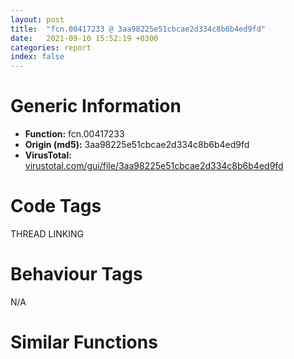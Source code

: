 ```yaml
---
layout: post
title:  "fcn.00417233 @ 3aa98225e51cbcae2d334c8b6b4ed9fd"
date:   2021-09-10 15:52:19 +0300
categories: report
index: false
---
```


# Generic Information
- **Function:** fcn.00417233
- **Origin (md5):** 3aa98225e51cbcae2d334c8b6b4ed9fd
- **VirusTotal:** [virustotal.com/gui/file/3aa98225e51cbcae2d334c8b6b4ed9fd][virustotal_ref]

# Code Tags
<span class="tag" id="THREAD">THREAD</span>
<span class="tag" id="LINKING">LINKING</span>


# Behaviour Tags
<span class="bhv-tag" id="na">N/A</span>

# Similar Functions
<script type="text/javascript" src="https://www.gstatic.com/charts/loader.js"></script>
<script type="text/javascript">

    google.charts.load('current', {'packages':['corechart']});
    google.charts.setOnLoadCallback(drawChart);

    function drawChart() {
    var data = new google.visualization.DataTable();
        data.addColumn('number', 'X');
        data.addColumn('number', 'Y');
        data.addColumn({type: 'string', role: 'tooltip', 'p': {'html': true}});
        data.addColumn({'type': 'string', 'role': 'style'});
        
        data.addRows([
    [-12.312474250793457, -0.984779953956604, '<b><a href="/report/fcn.00417233@3aa98225e51cbcae2d334c8b6b4ed9fd">fcn.00417233</a><br>@3aa98225e51cbcae2d334c8b6b4ed9fd</b><br>mov edi, edi<br>push edi<br>push str.KERNEL32.DLL<br>call dword[sym.imp.KERNEL32.dll_GetModuleHandleW]<br>mov edi, eax<br>test edi, edi<br>jne 0x417250<br>call fcn.00416f80<br>xor eax, eax<br>pop edi<br>ret <br>push esi<br>mov esi, dword[sym.imp.KERNEL32.dll_GetProcAddress]<br>push str.FlsAlloc<br>push edi<br>call esi<br>push str.FlsGetValue<br>push edi<br>mov dword[0x477b58], eax<br>call esi<br>push str.FlsSetValue<br>push edi<br>mov dword[0x477b5c], eax<br>call esi<br>push str.FlsFree<br>push edi<br>mov dword[0x477b60], eax<br>call esi<br>cmp dword[0x477b58], 0<br>mov esi, dword[sym.imp.KERNEL32.dll_TlsSetValue]<br>mov dword[0x477b64], eax<br>je 0x4172b0<br>cmp dword[0x477b5c], 0<br>je 0x4172b0<br>cmp dword[0x477b60], 0<br>je 0x4172b0<br>test eax, eax<br>jne 0x4172d4<br>mov eax, dword[sym.imp.KERNEL32.dll_TlsGetValue]<br>mov dword[0x477b5c], eax<br>mov eax, dword[sym.imp.KERNEL32.dll_TlsFree]<br>mov dword[0x477b58], 0x416f43<br>mov dword[0x477b60], esi<br>mov dword[0x477b64], eax<br>call dword[sym.imp.KERNEL32.dll_TlsAlloc]<br>mov dword[0x475210], eax<br>cmp eax, 0xffffffff<br>je 0x4173a9<br>push dword[0x477b5c]<br>push eax<br>call esi<br>test eax, eax<br>je 0x4173a9<br>call fcn.004145cb<br>push dword[0x477b58]<br>mov esi, dword[sym.imp.KERNEL32.dll_EncodePointer]<br>call esi<br>push dword[0x477b5c]<br>mov dword[0x477b58], eax<br>call esi<br>push dword[0x477b60]<br>mov dword[0x477b5c], eax<br>call esi<br>push dword[0x477b64]<br>mov dword[0x477b60], eax<br>call esi<br>mov dword[0x477b64], eax<br>call fcn.0041bbac<br>test eax, eax<br>je 0x4173a4<br>mov edi, dword[sym.imp.KERNEL32.dll_DecodePointer]<br>push 0x417104<br>push dword[0x477b58]<br>call edi<br>call eax<br>mov dword[0x47520c], eax<br>cmp eax, 0xffffffff<br>je 0x4173a4<br>push 0x214<br>push 1<br>call fcn.00414457<br>mov esi, eax<br>pop ecx<br>pop ecx<br>test esi, esi<br>je 0x4173a4<br>push esi<br>push dword[0x47520c]<br>push dword[0x477b60]<br>call edi<br>call eax<br>test eax, eax<br>je 0x4173a4<br>push 0<br>push esi<br>call fcn.00416fbd<br>pop ecx<br>pop ecx<br>call dword[sym.imp.KERNEL32.dll_GetCurrentThreadId]<br>or dword[esi+4], 0xffffffff<br>mov dword[esi], eax<br>xor eax, eax<br>inc eax<br>jmp 0x4173ab<br>call fcn.00416f80<br>xor eax, eax<br>pop esi<br>pop edi<br>ret <br><eoc> ', 'point { fill-color: #e0440e; }'],
[17.85504150390625, 91.52184295654297, '<b><a href="/report/fcn.00417233@e83552e81a6f265fd7baa50402d3d47d">fcn.00417233</a><br>@e83552e81a6f265fd7baa50402d3d47d</b><br>mov edi, edi<br>push edi<br>push str.KERNEL32.DLL<br>call dword[sym.imp.KERNEL32.dll_GetModuleHandleW]<br>mov edi, eax<br>test edi, edi<br>jne 0x417250<br>call fcn.00416f80<br>xor eax, eax<br>pop edi<br>ret <br>push esi<br>mov esi, dword[sym.imp.KERNEL32.dll_GetProcAddress]<br>push str.FlsAlloc<br>push edi<br>call esi<br>push str.FlsGetValue<br>push edi<br>mov dword[0x477b58], eax<br>call esi<br>push str.FlsSetValue<br>push edi<br>mov dword[0x477b5c], eax<br>call esi<br>push str.FlsFree<br>push edi<br>mov dword[0x477b60], eax<br>call esi<br>cmp dword[0x477b58], 0<br>mov esi, dword[sym.imp.KERNEL32.dll_TlsSetValue]<br>mov dword[0x477b64], eax<br>je 0x4172b0<br>cmp dword[0x477b5c], 0<br>je 0x4172b0<br>cmp dword[0x477b60], 0<br>je 0x4172b0<br>test eax, eax<br>jne 0x4172d4<br>mov eax, dword[sym.imp.KERNEL32.dll_TlsGetValue]<br>mov dword[0x477b5c], eax<br>mov eax, dword[sym.imp.KERNEL32.dll_TlsFree]<br>mov dword[0x477b58], 0x416f43<br>mov dword[0x477b60], esi<br>mov dword[0x477b64], eax<br>call dword[sym.imp.KERNEL32.dll_TlsAlloc]<br>mov dword[0x475210], eax<br>cmp eax, 0xffffffff<br>je 0x4173a9<br>push dword[0x477b5c]<br>push eax<br>call esi<br>test eax, eax<br>je 0x4173a9<br>call fcn.004145cb<br>push dword[0x477b58]<br>mov esi, dword[sym.imp.KERNEL32.dll_EncodePointer]<br>call esi<br>push dword[0x477b5c]<br>mov dword[0x477b58], eax<br>call esi<br>push dword[0x477b60]<br>mov dword[0x477b5c], eax<br>call esi<br>push dword[0x477b64]<br>mov dword[0x477b60], eax<br>call esi<br>mov dword[0x477b64], eax<br>call fcn.0041bbac<br>test eax, eax<br>je 0x4173a4<br>mov edi, dword[sym.imp.KERNEL32.dll_DecodePointer]<br>push 0x417104<br>push dword[0x477b58]<br>call edi<br>call eax<br>mov dword[0x47520c], eax<br>cmp eax, 0xffffffff<br>je 0x4173a4<br>push 0x214<br>push 1<br>call fcn.00414457<br>mov esi, eax<br>pop ecx<br>pop ecx<br>test esi, esi<br>je 0x4173a4<br>push esi<br>push dword[0x47520c]<br>push dword[0x477b60]<br>call edi<br>call eax<br>test eax, eax<br>je 0x4173a4<br>push 0<br>push esi<br>call fcn.00416fbd<br>pop ecx<br>pop ecx<br>call dword[sym.imp.KERNEL32.dll_GetCurrentThreadId]<br>or dword[esi+4], 0xffffffff<br>mov dword[esi], eax<br>xor eax, eax<br>inc eax<br>jmp 0x4173ab<br>call fcn.00416f80<br>xor eax, eax<br>pop esi<br>pop edi<br>ret <br><eoc> ', 'null'],
[-11.341553688049316, -37.56407928466797, '<b><a href="/report/fcn.00417233@3d7f25d788af3e7f7707a736ac852465">fcn.00417233</a><br>@3d7f25d788af3e7f7707a736ac852465</b><br>mov edi, edi<br>push edi<br>push str.KERNEL32.DLL<br>call dword[sym.imp.KERNEL32.dll_GetModuleHandleW]<br>mov edi, eax<br>test edi, edi<br>jne 0x417250<br>call fcn.00416f80<br>xor eax, eax<br>pop edi<br>ret <br>push esi<br>mov esi, dword[sym.imp.KERNEL32.dll_GetProcAddress]<br>push str.FlsAlloc<br>push edi<br>call esi<br>push str.FlsGetValue<br>push edi<br>mov dword[0x477b58], eax<br>call esi<br>push str.FlsSetValue<br>push edi<br>mov dword[0x477b5c], eax<br>call esi<br>push str.FlsFree<br>push edi<br>mov dword[0x477b60], eax<br>call esi<br>cmp dword[0x477b58], 0<br>mov esi, dword[sym.imp.KERNEL32.dll_TlsSetValue]<br>mov dword[0x477b64], eax<br>je 0x4172b0<br>cmp dword[0x477b5c], 0<br>je 0x4172b0<br>cmp dword[0x477b60], 0<br>je 0x4172b0<br>test eax, eax<br>jne 0x4172d4<br>mov eax, dword[sym.imp.KERNEL32.dll_TlsGetValue]<br>mov dword[0x477b5c], eax<br>mov eax, dword[sym.imp.KERNEL32.dll_TlsFree]<br>mov dword[0x477b58], 0x416f43<br>mov dword[0x477b60], esi<br>mov dword[0x477b64], eax<br>call dword[sym.imp.KERNEL32.dll_TlsAlloc]<br>mov dword[0x475210], eax<br>cmp eax, 0xffffffff<br>je 0x4173a9<br>push dword[0x477b5c]<br>push eax<br>call esi<br>test eax, eax<br>je 0x4173a9<br>call fcn.004145cb<br>push dword[0x477b58]<br>mov esi, dword[sym.imp.KERNEL32.dll_EncodePointer]<br>call esi<br>push dword[0x477b5c]<br>mov dword[0x477b58], eax<br>call esi<br>push dword[0x477b60]<br>mov dword[0x477b5c], eax<br>call esi<br>push dword[0x477b64]<br>mov dword[0x477b60], eax<br>call esi<br>mov dword[0x477b64], eax<br>call fcn.0041bbac<br>test eax, eax<br>je 0x4173a4<br>mov edi, dword[sym.imp.KERNEL32.dll_DecodePointer]<br>push 0x417104<br>push dword[0x477b58]<br>call edi<br>call eax<br>mov dword[0x47520c], eax<br>cmp eax, 0xffffffff<br>je 0x4173a4<br>push 0x214<br>push 1<br>call fcn.00414457<br>mov esi, eax<br>pop ecx<br>pop ecx<br>test esi, esi<br>je 0x4173a4<br>push esi<br>push dword[0x47520c]<br>push dword[0x477b60]<br>call edi<br>call eax<br>test eax, eax<br>je 0x4173a4<br>push 0<br>push esi<br>call fcn.00416fbd<br>pop ecx<br>pop ecx<br>call dword[sym.imp.KERNEL32.dll_GetCurrentThreadId]<br>or dword[esi+4], 0xffffffff<br>mov dword[esi], eax<br>xor eax, eax<br>inc eax<br>jmp 0x4173ab<br>call fcn.00416f80<br>xor eax, eax<br>pop esi<br>pop edi<br>ret <br><eoc> ', 'null'],
[-2.79538631439209, -78.02845764160156, '<b><a href="/report/fcn.00417593@c077742bdc6d4f2c0ca7d0e2a6a94acf">fcn.00417593</a><br>@c077742bdc6d4f2c0ca7d0e2a6a94acf</b><br>mov edi, edi<br>push edi<br>push str.KERNEL32.DLL<br>call dword[sym.imp.KERNEL32.dll_GetModuleHandleW]<br>mov edi, eax<br>test edi, edi<br>jne 0x4175b0<br>call fcn.004172e0<br>xor eax, eax<br>pop edi<br>ret <br>push esi<br>mov esi, dword[sym.imp.KERNEL32.dll_GetProcAddress]<br>push str.FlsAlloc<br>push edi<br>call esi<br>push str.FlsGetValue<br>push edi<br>mov dword[0x47fb38], eax<br>call esi<br>push str.FlsSetValue<br>push edi<br>mov dword[0x47fb3c], eax<br>call esi<br>push str.FlsFree<br>push edi<br>mov dword[0x47fb40], eax<br>call esi<br>cmp dword[0x47fb38], 0<br>mov esi, dword[sym.imp.KERNEL32.dll_TlsSetValue]<br>mov dword[0x47fb44], eax<br>je 0x417610<br>cmp dword[0x47fb3c], 0<br>je 0x417610<br>cmp dword[0x47fb40], 0<br>je 0x417610<br>test eax, eax<br>jne 0x417634<br>mov eax, dword[sym.imp.KERNEL32.dll_TlsGetValue]<br>mov dword[0x47fb3c], eax<br>mov eax, dword[sym.imp.KERNEL32.dll_TlsFree]<br>mov dword[0x47fb38], 0x4172a3<br>mov dword[0x47fb40], esi<br>mov dword[0x47fb44], eax<br>call dword[sym.imp.KERNEL32.dll_TlsAlloc]<br>mov dword[0x47d210], eax<br>cmp eax, 0xffffffff<br>je 0x417709<br>push dword[0x47fb3c]<br>push eax<br>call esi<br>test eax, eax<br>je 0x417709<br>call fcn.0041492b<br>push dword[0x47fb38]<br>mov esi, dword[sym.imp.KERNEL32.dll_EncodePointer]<br>call esi<br>push dword[0x47fb3c]<br>mov dword[0x47fb38], eax<br>call esi<br>push dword[0x47fb40]<br>mov dword[0x47fb3c], eax<br>call esi<br>push dword[0x47fb44]<br>mov dword[0x47fb40], eax<br>call esi<br>mov dword[0x47fb44], eax<br>call fcn.0041bf0c<br>test eax, eax<br>je 0x417704<br>mov edi, dword[sym.imp.KERNEL32.dll_DecodePointer]<br>push 0x417464<br>push dword[0x47fb38]<br>call edi<br>call eax<br>mov dword[0x47d20c], eax<br>cmp eax, 0xffffffff<br>je 0x417704<br>push 0x214<br>push 1<br>call fcn.004147b7<br>mov esi, eax<br>pop ecx<br>pop ecx<br>test esi, esi<br>je 0x417704<br>push esi<br>push dword[0x47d20c]<br>push dword[0x47fb40]<br>call edi<br>call eax<br>test eax, eax<br>je 0x417704<br>push 0<br>push esi<br>call fcn.0041731d<br>pop ecx<br>pop ecx<br>call dword[sym.imp.KERNEL32.dll_GetCurrentThreadId]<br>or dword[esi+4], 0xffffffff<br>mov dword[esi], eax<br>xor eax, eax<br>inc eax<br>jmp 0x41770b<br>call fcn.004172e0<br>xor eax, eax<br>pop esi<br>pop edi<br>ret <br><eoc> ', 'null'],
[-44.551612854003906, -64.4432373046875, '<b><a href="/report/fcn.0054b193@9a2108de6665bf53e42d7cbbbe5a0866">fcn.0054b193</a><br>@9a2108de6665bf53e42d7cbbbe5a0866</b><br>mov edi, edi<br>push edi<br>push str.KERNEL32.DLL<br>call dword[sym.imp.KERNEL32.dll_GetModuleHandleW]<br>mov edi, eax<br>test edi, edi<br>jne 0x54b1b0<br>call fcn.0054aee0<br>xor eax, eax<br>pop edi<br>ret <br>push esi<br>mov esi, dword[sym.imp.KERNEL32.dll_GetProcAddress]<br>push str.FlsAlloc<br>push edi<br>call esi<br>push str.FlsGetValue<br>push edi<br>mov dword[0x4551e4c], eax<br>call esi<br>push str.FlsSetValue<br>push edi<br>mov dword[0x4551e50], eax<br>call esi<br>push str.FlsFree<br>push edi<br>mov dword[0x4551e54], eax<br>call esi<br>cmp dword[0x4551e4c], 0<br>mov esi, dword[sym.imp.KERNEL32.dll_TlsSetValue]<br>mov dword[0x4551e58], eax<br>je 0x54b210<br>cmp dword[0x4551e50], 0<br>je 0x54b210<br>cmp dword[0x4551e54], 0<br>je 0x54b210<br>test eax, eax<br>jne 0x54b234<br>mov eax, dword[sym.imp.KERNEL32.dll_TlsGetValue]<br>mov dword[0x4551e50], eax<br>mov eax, dword[sym.imp.KERNEL32.dll_TlsFree]<br>mov dword[0x4551e4c], 0x54aea3<br>mov dword[0x4551e54], esi<br>mov dword[0x4551e58], eax<br>call dword[sym.imp.KERNEL32.dll_TlsAlloc]<br>mov dword[0x5570ac], eax<br>cmp eax, 0xffffffff<br>je 0x54b309<br>push dword[0x4551e50]<br>push eax<br>call esi<br>test eax, eax<br>je 0x54b309<br>call fcn.0054a29d<br>push dword[0x4551e4c]<br>mov esi, dword[sym.imp.KERNEL32.dll_EncodePointer]<br>call esi<br>push dword[0x4551e50]<br>mov dword[0x4551e4c], eax<br>call esi<br>push dword[0x4551e54]<br>mov dword[0x4551e50], eax<br>call esi<br>push dword[0x4551e58]<br>mov dword[0x4551e54], eax<br>call esi<br>mov dword[0x4551e58], eax<br>call fcn.0054b604<br>test eax, eax<br>je 0x54b304<br>mov edi, dword[sym.imp.KERNEL32.dll_DecodePointer]<br>push 0x54b064<br>push dword[0x4551e4c]<br>call edi<br>call eax<br>mov dword[0x5570a8], eax<br>cmp eax, 0xffffffff<br>je 0x54b304<br>push 0x214<br>push 1<br>call fcn.0054c334<br>mov esi, eax<br>pop ecx<br>pop ecx<br>test esi, esi<br>je 0x54b304<br>push esi<br>push dword[0x5570a8]<br>push dword[0x4551e54]<br>call edi<br>call eax<br>test eax, eax<br>je 0x54b304<br>push 0<br>push esi<br>call fcn.0054af1d<br>pop ecx<br>pop ecx<br>call dword[sym.imp.KERNEL32.dll_GetCurrentThreadId]<br>or dword[esi+4], 0xffffffff<br>mov dword[esi], eax<br>xor eax, eax<br>inc eax<br>jmp 0x54b30b<br>call fcn.0054aee0<br>xor eax, eax<br>pop esi<br>pop edi<br>ret <br><eoc> ', 'null'],
[75.94927978515625, 41.56332778930664, '<b><a href="/report/fcn.00417ec1@20a93604f17ee6f3c2aa7b1f7a497fcf">fcn.00417ec1</a><br>@20a93604f17ee6f3c2aa7b1f7a497fcf</b><br>mov edi, edi<br>push edi<br>push str.KERNEL32.DLL<br>call dword[sym.imp.KERNEL32.dll_GetModuleHandleW]<br>mov edi, eax<br>test edi, edi<br>jne 0x417ede<br>call fcn.00417c0e<br>xor eax, eax<br>pop edi<br>ret <br>push esi<br>mov esi, dword[sym.imp.KERNEL32.dll_GetProcAddress]<br>push str.FlsAlloc<br>push edi<br>call esi<br>push str.FlsGetValue<br>push edi<br>mov dword[0x484b78], eax<br>call esi<br>push str.FlsSetValue<br>push edi<br>mov dword[0x484b7c], eax<br>call esi<br>push str.FlsFree<br>push edi<br>mov dword[0x484b80], eax<br>call esi<br>cmp dword[0x484b78], 0<br>mov esi, dword[sym.imp.KERNEL32.dll_TlsSetValue]<br>mov dword[0x484b84], eax<br>je 0x417f3e<br>cmp dword[0x484b7c], 0<br>je 0x417f3e<br>cmp dword[0x484b80], 0<br>je 0x417f3e<br>test eax, eax<br>jne 0x417f62<br>mov eax, dword[sym.imp.KERNEL32.dll_TlsGetValue]<br>mov dword[0x484b7c], eax<br>mov eax, dword[sym.imp.KERNEL32.dll_TlsFree]<br>mov dword[0x484b78], 0x417bd1<br>mov dword[0x484b80], esi<br>mov dword[0x484b84], eax<br>call dword[sym.imp.KERNEL32.dll_TlsAlloc]<br>mov dword[0x482210], eax<br>cmp eax, 0xffffffff<br>je 0x418037<br>push dword[0x484b7c]<br>push eax<br>call esi<br>test eax, eax<br>je 0x418037<br>call fcn.004152bb<br>push dword[0x484b78]<br>mov esi, dword[sym.imp.KERNEL32.dll_EncodePointer]<br>call esi<br>push dword[0x484b7c]<br>mov dword[0x484b78], eax<br>call esi<br>push dword[0x484b80]<br>mov dword[0x484b7c], eax<br>call esi<br>push dword[0x484b84]<br>mov dword[0x484b80], eax<br>call esi<br>mov dword[0x484b84], eax<br>call fcn.0041c83c<br>test eax, eax<br>je 0x418032<br>mov edi, dword[sym.imp.KERNEL32.dll_DecodePointer]<br>push 0x417d92<br>push dword[0x484b78]<br>call edi<br>call eax<br>mov dword[0x48220c], eax<br>cmp eax, 0xffffffff<br>je 0x418032<br>push 0x214<br>push 1<br>call fcn.00415147<br>mov esi, eax<br>pop ecx<br>pop ecx<br>test esi, esi<br>je 0x418032<br>push esi<br>push dword[0x48220c]<br>push dword[0x484b80]<br>call edi<br>call eax<br>test eax, eax<br>je 0x418032<br>push 0<br>push esi<br>call fcn.00417c4b<br>pop ecx<br>pop ecx<br>call dword[sym.imp.KERNEL32.dll_GetCurrentThreadId]<br>or dword[esi+4], 0xffffffff<br>mov dword[esi], eax<br>xor eax, eax<br>inc eax<br>jmp 0x418039<br>call fcn.00417c0e<br>xor eax, eax<br>pop esi<br>pop edi<br>ret <br><eoc> ', 'null'],
[-85.0841293334961, 14.21711254119873, '<b><a href="/report/fcn.00417593@505be53c36227b94e2fcc406f247f6e5">fcn.00417593</a><br>@505be53c36227b94e2fcc406f247f6e5</b><br>mov edi, edi<br>push edi<br>push str.KERNEL32.DLL<br>call dword[sym.imp.KERNEL32.dll_GetModuleHandleW]<br>mov edi, eax<br>test edi, edi<br>jne 0x4175b0<br>call fcn.004172e0<br>xor eax, eax<br>pop edi<br>ret <br>push esi<br>mov esi, dword[sym.imp.KERNEL32.dll_GetProcAddress]<br>push str.FlsAlloc<br>push edi<br>call esi<br>push str.FlsGetValue<br>push edi<br>mov dword[0x47fb38], eax<br>call esi<br>push str.FlsSetValue<br>push edi<br>mov dword[0x47fb3c], eax<br>call esi<br>push str.FlsFree<br>push edi<br>mov dword[0x47fb40], eax<br>call esi<br>cmp dword[0x47fb38], 0<br>mov esi, dword[sym.imp.KERNEL32.dll_TlsSetValue]<br>mov dword[0x47fb44], eax<br>je 0x417610<br>cmp dword[0x47fb3c], 0<br>je 0x417610<br>cmp dword[0x47fb40], 0<br>je 0x417610<br>test eax, eax<br>jne 0x417634<br>mov eax, dword[sym.imp.KERNEL32.dll_TlsGetValue]<br>mov dword[0x47fb3c], eax<br>mov eax, dword[sym.imp.KERNEL32.dll_TlsFree]<br>mov dword[0x47fb38], 0x4172a3<br>mov dword[0x47fb40], esi<br>mov dword[0x47fb44], eax<br>call dword[sym.imp.KERNEL32.dll_TlsAlloc]<br>mov dword[0x47d210], eax<br>cmp eax, 0xffffffff<br>je 0x417709<br>push dword[0x47fb3c]<br>push eax<br>call esi<br>test eax, eax<br>je 0x417709<br>call fcn.0041492b<br>push dword[0x47fb38]<br>mov esi, dword[sym.imp.KERNEL32.dll_EncodePointer]<br>call esi<br>push dword[0x47fb3c]<br>mov dword[0x47fb38], eax<br>call esi<br>push dword[0x47fb40]<br>mov dword[0x47fb3c], eax<br>call esi<br>push dword[0x47fb44]<br>mov dword[0x47fb40], eax<br>call esi<br>mov dword[0x47fb44], eax<br>call fcn.0041bf0c<br>test eax, eax<br>je 0x417704<br>mov edi, dword[sym.imp.KERNEL32.dll_DecodePointer]<br>push 0x417464<br>push dword[0x47fb38]<br>call edi<br>call eax<br>mov dword[0x47d20c], eax<br>cmp eax, 0xffffffff<br>je 0x417704<br>push 0x214<br>push 1<br>call fcn.004147b7<br>mov esi, eax<br>pop ecx<br>pop ecx<br>test esi, esi<br>je 0x417704<br>push esi<br>push dword[0x47d20c]<br>push dword[0x47fb40]<br>call edi<br>call eax<br>test eax, eax<br>je 0x417704<br>push 0<br>push esi<br>call fcn.0041731d<br>pop ecx<br>pop ecx<br>call dword[sym.imp.KERNEL32.dll_GetCurrentThreadId]<br>or dword[esi+4], 0xffffffff<br>mov dword[esi], eax<br>xor eax, eax<br>inc eax<br>jmp 0x41770b<br>call fcn.004172e0<br>xor eax, eax<br>pop esi<br>pop edi<br>ret <br><eoc> ', 'null'],
[84.90245056152344, -0.8884252905845642, '<b><a href="/report/fcn.00417371@e16f74a2849182d98050864255e902f8">fcn.00417371</a><br>@e16f74a2849182d98050864255e902f8</b><br>mov edi, edi<br>push edi<br>push str.KERNEL32.DLL<br>call dword[sym.imp.KERNEL32.dll_GetModuleHandleW]<br>mov edi, eax<br>test edi, edi<br>jne 0x41738e<br>call fcn.004170be<br>xor eax, eax<br>pop edi<br>ret <br>push esi<br>mov esi, dword[sym.imp.KERNEL32.dll_GetProcAddress]<br>push str.FlsAlloc<br>push edi<br>call esi<br>push str.FlsGetValue<br>push edi<br>mov dword[0x478b38], eax<br>call esi<br>push str.FlsSetValue<br>push edi<br>mov dword[0x478b3c], eax<br>call esi<br>push str.FlsFree<br>push edi<br>mov dword[0x478b40], eax<br>call esi<br>cmp dword[0x478b38], 0<br>mov esi, dword[sym.imp.KERNEL32.dll_TlsSetValue]<br>mov dword[0x478b44], eax<br>je 0x4173ee<br>cmp dword[0x478b3c], 0<br>je 0x4173ee<br>cmp dword[0x478b40], 0<br>je 0x4173ee<br>test eax, eax<br>jne 0x417412<br>mov eax, dword[sym.imp.KERNEL32.dll_TlsGetValue]<br>mov dword[0x478b3c], eax<br>mov eax, dword[sym.imp.KERNEL32.dll_TlsFree]<br>mov dword[0x478b38], 0x417081<br>mov dword[0x478b40], esi<br>mov dword[0x478b44], eax<br>call dword[sym.imp.KERNEL32.dll_TlsAlloc]<br>mov dword[0x476210], eax<br>cmp eax, 0xffffffff<br>je 0x4174e7<br>push dword[0x478b3c]<br>push eax<br>call esi<br>test eax, eax<br>je 0x4174e7<br>call fcn.0041476b<br>push dword[0x478b38]<br>mov esi, dword[sym.imp.KERNEL32.dll_EncodePointer]<br>call esi<br>push dword[0x478b3c]<br>mov dword[0x478b38], eax<br>call esi<br>push dword[0x478b40]<br>mov dword[0x478b3c], eax<br>call esi<br>push dword[0x478b44]<br>mov dword[0x478b40], eax<br>call esi<br>mov dword[0x478b44], eax<br>call fcn.0041bcec<br>test eax, eax<br>je 0x4174e2<br>mov edi, dword[sym.imp.KERNEL32.dll_DecodePointer]<br>push 0x417242<br>push dword[0x478b38]<br>call edi<br>call eax<br>mov dword[0x47620c], eax<br>cmp eax, 0xffffffff<br>je 0x4174e2<br>push 0x214<br>push 1<br>call fcn.004145f7<br>mov esi, eax<br>pop ecx<br>pop ecx<br>test esi, esi<br>je 0x4174e2<br>push esi<br>push dword[0x47620c]<br>push dword[0x478b40]<br>call edi<br>call eax<br>test eax, eax<br>je 0x4174e2<br>push 0<br>push esi<br>call fcn.004170fb<br>pop ecx<br>pop ecx<br>call dword[sym.imp.KERNEL32.dll_GetCurrentThreadId]<br>or dword[esi+4], 0xffffffff<br>mov dword[esi], eax<br>xor eax, eax<br>inc eax<br>jmp 0x4174e9<br>call fcn.004170be<br>xor eax, eax<br>pop esi<br>pop edi<br>ret <br><eoc> ', 'null'],
[80.37887573242188, 103.31922912597656, '<b><a href="/report/fcn.00490acb@4fe6510221c33bf023f6abed461fc13f">fcn.00490acb</a><br>@4fe6510221c33bf023f6abed461fc13f</b><br>mov edi, edi<br>push edi<br>push 0x49eb6c<br>call dword[sym.imp.KERNEL32.dll_GetModuleHandleW]<br>mov edi, eax<br>test edi, edi<br>jne 0x490ae8<br>call fcn.00490818<br>xor eax, eax<br>pop edi<br>ret <br>push esi<br>mov esi, dword[sym.imp.KERNEL32.dll_GetProcAddress]<br>push str.FlsAlloc<br>push edi<br>call esi<br>push str.FlsGetValue<br>push edi<br>mov dword[0x4c4230], eax<br>call esi<br>push str.FlsSetValue<br>push edi<br>mov dword[0x4c4234], eax<br>call esi<br>push str.FlsFree<br>push edi<br>mov dword[0x4c4238], eax<br>call esi<br>cmp dword[0x4c4230], 0<br>mov esi, dword[sym.imp.KERNEL32.dll_TlsSetValue]<br>mov dword[0x4c423c], eax<br>je 0x490b48<br>cmp dword[0x4c4234], 0<br>je 0x490b48<br>cmp dword[0x4c4238], 0<br>je 0x490b48<br>test eax, eax<br>jne 0x490b6c<br>mov eax, dword[sym.imp.KERNEL32.dll_TlsGetValue]<br>mov dword[0x4c4234], eax<br>mov eax, dword[sym.imp.KERNEL32.dll_TlsFree]<br>mov dword[0x4c4230], 0x4907db<br>mov dword[0x4c4238], esi<br>mov dword[0x4c423c], eax<br>call dword[sym.imp.KERNEL32.dll_TlsAlloc]<br>mov dword[0x4c1a68], eax<br>cmp eax, 0xffffffff<br>je 0x490c41<br>push dword[0x4c4234]<br>push eax<br>call esi<br>test eax, eax<br>je 0x490c41<br>call fcn.0048cebd<br>push dword[0x4c4230]<br>mov esi, dword[fcn.0048ca60]<br>call esi<br>push dword[0x4c4234]<br>mov dword[0x4c4230], eax<br>call esi<br>push dword[0x4c4238]<br>mov dword[0x4c4234], eax<br>call esi<br>push dword[0x4c423c]<br>mov dword[0x4c4238], eax<br>call esi<br>mov dword[0x4c423c], eax<br>call fcn.0049116e<br>test eax, eax<br>je 0x490c3c<br>mov edi, dword[fcn.0048ca64]<br>push 0x49099c<br>push dword[0x4c4230]<br>call edi<br>call eax<br>mov dword[0x4c1a64], eax<br>cmp eax, 0xffffffff<br>je 0x490c3c<br>push 0x214<br>push 1<br>call fcn.0049281c<br>mov esi, eax<br>pop ecx<br>pop ecx<br>test esi, esi<br>je 0x490c3c<br>push esi<br>push dword[0x4c1a64]<br>push dword[0x4c4238]<br>call edi<br>call eax<br>test eax, eax<br>je 0x490c3c<br>push 0<br>push esi<br>call fcn.00490855<br>pop ecx<br>pop ecx<br>call dword[sym.imp.KERNEL32.dll_GetCurrentThreadId]<br>or dword[esi+4], 0xffffffff<br>mov dword[esi], eax<br>xor eax, eax<br>inc eax<br>jmp 0x490c43<br>call fcn.00490818<br>xor eax, eax<br>pop esi<br>pop edi<br>ret <br><eoc> ', 'null'],
[21.884376525878906, -44.51704406738281, '<b><a href="/report/fcn.00417233@146b14fc12cf789043a79d4f548a23bf">fcn.00417233</a><br>@146b14fc12cf789043a79d4f548a23bf</b><br>mov edi, edi<br>push edi<br>push str.KERNEL32.DLL<br>call dword[sym.imp.KERNEL32.dll_GetModuleHandleW]<br>mov edi, eax<br>test edi, edi<br>jne 0x417250<br>call fcn.00416f80<br>xor eax, eax<br>pop edi<br>ret <br>push esi<br>mov esi, dword[sym.imp.KERNEL32.dll_GetProcAddress]<br>push str.FlsAlloc<br>push edi<br>call esi<br>push str.FlsGetValue<br>push edi<br>mov dword[0x477b58], eax<br>call esi<br>push str.FlsSetValue<br>push edi<br>mov dword[0x477b5c], eax<br>call esi<br>push str.FlsFree<br>push edi<br>mov dword[0x477b60], eax<br>call esi<br>cmp dword[0x477b58], 0<br>mov esi, dword[sym.imp.KERNEL32.dll_TlsSetValue]<br>mov dword[0x477b64], eax<br>je 0x4172b0<br>cmp dword[0x477b5c], 0<br>je 0x4172b0<br>cmp dword[0x477b60], 0<br>je 0x4172b0<br>test eax, eax<br>jne 0x4172d4<br>mov eax, dword[sym.imp.KERNEL32.dll_TlsGetValue]<br>mov dword[0x477b5c], eax<br>mov eax, dword[sym.imp.KERNEL32.dll_TlsFree]<br>mov dword[0x477b58], 0x416f43<br>mov dword[0x477b60], esi<br>mov dword[0x477b64], eax<br>call dword[sym.imp.KERNEL32.dll_TlsAlloc]<br>mov dword[0x475210], eax<br>cmp eax, 0xffffffff<br>je 0x4173a9<br>push dword[0x477b5c]<br>push eax<br>call esi<br>test eax, eax<br>je 0x4173a9<br>call fcn.004145cb<br>push dword[0x477b58]<br>mov esi, dword[sym.imp.KERNEL32.dll_EncodePointer]<br>call esi<br>push dword[0x477b5c]<br>mov dword[0x477b58], eax<br>call esi<br>push dword[0x477b60]<br>mov dword[0x477b5c], eax<br>call esi<br>push dword[0x477b64]<br>mov dword[0x477b60], eax<br>call esi<br>mov dword[0x477b64], eax<br>call fcn.0041bbac<br>test eax, eax<br>je 0x4173a4<br>mov edi, dword[sym.imp.KERNEL32.dll_DecodePointer]<br>push 0x417104<br>push dword[0x477b58]<br>call edi<br>call eax<br>mov dword[0x47520c], eax<br>cmp eax, 0xffffffff<br>je 0x4173a4<br>push 0x214<br>push 1<br>call fcn.00414457<br>mov esi, eax<br>pop ecx<br>pop ecx<br>test esi, esi<br>je 0x4173a4<br>push esi<br>push dword[0x47520c]<br>push dword[0x477b60]<br>call edi<br>call eax<br>test eax, eax<br>je 0x4173a4<br>push 0<br>push esi<br>call fcn.00416fbd<br>pop ecx<br>pop ecx<br>call dword[sym.imp.KERNEL32.dll_GetCurrentThreadId]<br>or dword[esi+4], 0xffffffff<br>mov dword[esi], eax<br>xor eax, eax<br>inc eax<br>jmp 0x4173ab<br>call fcn.00416f80<br>xor eax, eax<br>pop esi<br>pop edi<br>ret <br><eoc> ', 'null'],
[47.602779388427734, 13.313097953796387, '<b><a href="/report/fcn.00417233@6e426bd8e348fab7a17ba317fb0f2d87">fcn.00417233</a><br>@6e426bd8e348fab7a17ba317fb0f2d87</b><br>mov edi, edi<br>push edi<br>push str.KERNEL32.DLL<br>call dword[sym.imp.KERNEL32.dll_GetModuleHandleW]<br>mov edi, eax<br>test edi, edi<br>jne 0x417250<br>call fcn.00416f80<br>xor eax, eax<br>pop edi<br>ret <br>push esi<br>mov esi, dword[sym.imp.KERNEL32.dll_GetProcAddress]<br>push str.FlsAlloc<br>push edi<br>call esi<br>push str.FlsGetValue<br>push edi<br>mov dword[0x477b58], eax<br>call esi<br>push str.FlsSetValue<br>push edi<br>mov dword[0x477b5c], eax<br>call esi<br>push str.FlsFree<br>push edi<br>mov dword[0x477b60], eax<br>call esi<br>cmp dword[0x477b58], 0<br>mov esi, dword[sym.imp.KERNEL32.dll_TlsSetValue]<br>mov dword[0x477b64], eax<br>je 0x4172b0<br>cmp dword[0x477b5c], 0<br>je 0x4172b0<br>cmp dword[0x477b60], 0<br>je 0x4172b0<br>test eax, eax<br>jne 0x4172d4<br>mov eax, dword[sym.imp.KERNEL32.dll_TlsGetValue]<br>mov dword[0x477b5c], eax<br>mov eax, dword[sym.imp.KERNEL32.dll_TlsFree]<br>mov dword[0x477b58], 0x416f43<br>mov dword[0x477b60], esi<br>mov dword[0x477b64], eax<br>call dword[sym.imp.KERNEL32.dll_TlsAlloc]<br>mov dword[0x475210], eax<br>cmp eax, 0xffffffff<br>je 0x4173a9<br>push dword[0x477b5c]<br>push eax<br>call esi<br>test eax, eax<br>je 0x4173a9<br>call fcn.004145cb<br>push dword[0x477b58]<br>mov esi, dword[sym.imp.KERNEL32.dll_EncodePointer]<br>call esi<br>push dword[0x477b5c]<br>mov dword[0x477b58], eax<br>call esi<br>push dword[0x477b60]<br>mov dword[0x477b5c], eax<br>call esi<br>push dword[0x477b64]<br>mov dword[0x477b60], eax<br>call esi<br>mov dword[0x477b64], eax<br>call fcn.0041bbac<br>test eax, eax<br>je 0x4173a4<br>mov edi, dword[sym.imp.KERNEL32.dll_DecodePointer]<br>push 0x417104<br>push dword[0x477b58]<br>call edi<br>call eax<br>mov dword[0x47520c], eax<br>cmp eax, 0xffffffff<br>je 0x4173a4<br>push 0x214<br>push 1<br>call fcn.00414457<br>mov esi, eax<br>pop ecx<br>pop ecx<br>test esi, esi<br>je 0x4173a4<br>push esi<br>push dword[0x47520c]<br>push dword[0x477b60]<br>call edi<br>call eax<br>test eax, eax<br>je 0x4173a4<br>push 0<br>push esi<br>call fcn.00416fbd<br>pop ecx<br>pop ecx<br>call dword[sym.imp.KERNEL32.dll_GetCurrentThreadId]<br>or dword[esi+4], 0xffffffff<br>mov dword[esi], eax<br>xor eax, eax<br>inc eax<br>jmp 0x4173ab<br>call fcn.00416f80<br>xor eax, eax<br>pop esi<br>pop edi<br>ret <br><eoc> ', 'null'],
[-105.62736511230469, 77.29133605957031, '<b><a href="/report/fcn.004f9d56@e2ba7f10eb234338a49853c34d7d9c56">fcn.004f9d56</a><br>@e2ba7f10eb234338a49853c34d7d9c56</b><br>mov edi, edi<br>push edi<br>push str.KERNEL32.DLL<br>call dword[sym.imp.KERNEL32.dll_GetModuleHandleW]<br>mov edi, eax<br>test edi, edi<br>jne 0x4f9d73<br>call fcn.004f9a35<br>xor eax, eax<br>pop edi<br>ret <br>push esi<br>mov esi, dword[sym.imp.KERNEL32.dll_GetProcAddress]<br>push str.FlsAlloc<br>push edi<br>call esi<br>push str.FlsGetValue<br>push edi<br>mov dword[0x5643e4], eax<br>call esi<br>push str.FlsSetValue<br>push edi<br>mov dword[0x5643e8], eax<br>call esi<br>push str.FlsFree<br>push edi<br>mov dword[0x5643ec], eax<br>call esi<br>cmp dword[0x5643e4], 0<br>mov esi, dword[sym.imp.KERNEL32.dll_TlsSetValue]<br>mov dword[0x5643f0], eax<br>je 0x4f9dd3<br>cmp dword[0x5643e8], 0<br>je 0x4f9dd3<br>cmp dword[0x5643ec], 0<br>je 0x4f9dd3<br>test eax, eax<br>jne 0x4f9df7<br>mov eax, dword[sym.imp.KERNEL32.dll_TlsGetValue]<br>mov dword[0x5643e8], eax<br>mov eax, dword[sym.imp.KERNEL32.dll_TlsFree]<br>mov dword[0x5643e4], 0x4f99bb<br>mov dword[0x5643ec], esi<br>mov dword[0x5643f0], eax<br>call dword[sym.imp.KERNEL32.dll_TlsAlloc]<br>mov dword[0x55ca48], eax<br>cmp eax, 0xffffffff<br>je 0x4f9ecc<br>push dword[0x5643e8]<br>push eax<br>call esi<br>test eax, eax<br>je 0x4f9ecc<br>call fcn.004f7b53<br>push dword[0x5643e4]<br>mov esi, dword[sym.imp.KERNEL32.dll_EncodePointer]<br>call esi<br>push dword[0x5643e8]<br>mov dword[0x5643e4], eax<br>call esi<br>push dword[0x5643ec]<br>mov dword[0x5643e8], eax<br>call esi<br>push dword[0x5643f0]<br>mov dword[0x5643ec], eax<br>call esi<br>mov dword[0x5643f0], eax<br>call fcn.004fbd0c<br>test eax, eax<br>je 0x4f9ec7<br>mov edi, dword[sym.imp.KERNEL32.dll_DecodePointer]<br>push fcn.004f9bb9<br>push dword[0x5643e4]<br>call edi<br>call eax<br>mov dword[0x55ca44], eax<br>cmp eax, 0xffffffff<br>je 0x4f9ec7<br>push 0x214<br>push 1<br>call fcn.004f8b4a<br>mov esi, eax<br>pop ecx<br>pop ecx<br>test esi, esi<br>je 0x4f9ec7<br>push esi<br>push dword[0x55ca44]<br>push dword[0x5643ec]<br>call edi<br>call eax<br>test eax, eax<br>je 0x4f9ec7<br>push 0<br>push esi<br>call fcn.004f9a72<br>pop ecx<br>pop ecx<br>call dword[sym.imp.KERNEL32.dll_GetCurrentThreadId]<br>or dword[esi+4], 0xffffffff<br>mov dword[esi], eax<br>xor eax, eax<br>inc eax<br>jmp 0x4f9ece<br>call fcn.004f9a35<br>xor eax, eax<br>pop esi<br>pop edi<br>ret <br><eoc> ', 'null'],
[1.119307279586792, 57.947566986083984, '<b><a href="/report/fcn.00417593@96a869ae624ddb4834a1d5a829f85469">fcn.00417593</a><br>@96a869ae624ddb4834a1d5a829f85469</b><br>mov edi, edi<br>push edi<br>push str.KERNEL32.DLL<br>call dword[sym.imp.KERNEL32.dll_GetModuleHandleW]<br>mov edi, eax<br>test edi, edi<br>jne 0x4175b0<br>call fcn.004172e0<br>xor eax, eax<br>pop edi<br>ret <br>push esi<br>mov esi, dword[sym.imp.KERNEL32.dll_GetProcAddress]<br>push str.FlsAlloc<br>push edi<br>call esi<br>push str.FlsGetValue<br>push edi<br>mov dword[0x47fb38], eax<br>call esi<br>push str.FlsSetValue<br>push edi<br>mov dword[0x47fb3c], eax<br>call esi<br>push str.FlsFree<br>push edi<br>mov dword[0x47fb40], eax<br>call esi<br>cmp dword[0x47fb38], 0<br>mov esi, dword[sym.imp.KERNEL32.dll_TlsSetValue]<br>mov dword[0x47fb44], eax<br>je 0x417610<br>cmp dword[0x47fb3c], 0<br>je 0x417610<br>cmp dword[0x47fb40], 0<br>je 0x417610<br>test eax, eax<br>jne 0x417634<br>mov eax, dword[sym.imp.KERNEL32.dll_TlsGetValue]<br>mov dword[0x47fb3c], eax<br>mov eax, dword[sym.imp.KERNEL32.dll_TlsFree]<br>mov dword[0x47fb38], 0x4172a3<br>mov dword[0x47fb40], esi<br>mov dword[0x47fb44], eax<br>call dword[sym.imp.KERNEL32.dll_TlsAlloc]<br>mov dword[0x47d210], eax<br>cmp eax, 0xffffffff<br>je 0x417709<br>push dword[0x47fb3c]<br>push eax<br>call esi<br>test eax, eax<br>je 0x417709<br>call fcn.0041492b<br>push dword[0x47fb38]<br>mov esi, dword[sym.imp.KERNEL32.dll_EncodePointer]<br>call esi<br>push dword[0x47fb3c]<br>mov dword[0x47fb38], eax<br>call esi<br>push dword[0x47fb40]<br>mov dword[0x47fb3c], eax<br>call esi<br>push dword[0x47fb44]<br>mov dword[0x47fb40], eax<br>call esi<br>mov dword[0x47fb44], eax<br>call fcn.0041bf0c<br>test eax, eax<br>je 0x417704<br>mov edi, dword[sym.imp.KERNEL32.dll_DecodePointer]<br>push 0x417464<br>push dword[0x47fb38]<br>call edi<br>call eax<br>mov dword[0x47d20c], eax<br>cmp eax, 0xffffffff<br>je 0x417704<br>push 0x214<br>push 1<br>call fcn.004147b7<br>mov esi, eax<br>pop ecx<br>pop ecx<br>test esi, esi<br>je 0x417704<br>push esi<br>push dword[0x47d20c]<br>push dword[0x47fb40]<br>call edi<br>call eax<br>test eax, eax<br>je 0x417704<br>push 0<br>push esi<br>call fcn.0041731d<br>pop ecx<br>pop ecx<br>call dword[sym.imp.KERNEL32.dll_GetCurrentThreadId]<br>or dword[esi+4], 0xffffffff<br>mov dword[esi], eax<br>xor eax, eax<br>inc eax<br>jmp 0x41770b<br>call fcn.004172e0<br>xor eax, eax<br>pop esi<br>pop edi<br>ret <br><eoc> ', 'null'],
[-57.221744537353516, 49.819847106933594, '<b><a href="/report/fcn.0040213b@4b23380b9a3d725ff34b4863334d2fd1">fcn.0040213b</a><br>@4b23380b9a3d725ff34b4863334d2fd1</b><br>mov edi, edi<br>push edi<br>push str.KERNEL32.DLL<br>call dword[sym.imp.KERNEL32.dll_GetModuleHandleW]<br>mov edi, eax<br>test edi, edi<br>jne 0x402158<br>call fcn.00401e88<br>xor eax, eax<br>pop edi<br>ret <br>push esi<br>mov esi, dword[sym.imp.KERNEL32.dll_GetProcAddress]<br>push str.FlsAlloc<br>push edi<br>call esi<br>push str.FlsGetValue<br>push edi<br>mov dword[0xb63b14], eax<br>call esi<br>push str.FlsSetValue<br>push edi<br>mov dword[0xb63b18], eax<br>call esi<br>push str.FlsFree<br>push edi<br>mov dword[0xb63b1c], eax<br>call esi<br>cmp dword[0xb63b14], 0<br>mov esi, dword[sym.imp.KERNEL32.dll_TlsSetValue]<br>mov dword[0xb63b20], eax<br>je 0x4021b8<br>cmp dword[0xb63b18], 0<br>je 0x4021b8<br>cmp dword[0xb63b1c], 0<br>je 0x4021b8<br>test eax, eax<br>jne 0x4021dc<br>mov eax, dword[sym.imp.KERNEL32.dll_TlsGetValue]<br>mov dword[0xb63b18], eax<br>mov eax, dword[sym.imp.KERNEL32.dll_TlsFree]<br>mov dword[0xb63b14], 0x401e4b<br>mov dword[0xb63b1c], esi<br>mov dword[0xb63b20], eax<br>call dword[sym.imp.KERNEL32.dll_TlsAlloc]<br>mov dword[0x4120bc], eax<br>cmp eax, 0xffffffff<br>je 0x4022b1<br>push dword[0xb63b18]<br>push eax<br>call esi<br>test eax, eax<br>je 0x4022b1<br>call fcn.00401245<br>push dword[0xb63b14]<br>mov esi, dword[sym.imp.KERNEL32.dll_EncodePointer]<br>call esi<br>push dword[0xb63b18]<br>mov dword[0xb63b14], eax<br>call esi<br>push dword[0xb63b1c]<br>mov dword[0xb63b18], eax<br>call esi<br>push dword[0xb63b20]<br>mov dword[0xb63b1c], eax<br>call esi<br>mov dword[0xb63b20], eax<br>call fcn.004025b4<br>test eax, eax<br>je 0x4022ac<br>mov edi, dword[sym.imp.KERNEL32.dll_DecodePointer]<br>push 0x40200c<br>push dword[0xb63b14]<br>call edi<br>call eax<br>mov dword[0x4120b8], eax<br>cmp eax, 0xffffffff<br>je 0x4022ac<br>push 0x214<br>push 1<br>call fcn.004032e4<br>mov esi, eax<br>pop ecx<br>pop ecx<br>test esi, esi<br>je 0x4022ac<br>push esi<br>push dword[0x4120b8]<br>push dword[0xb63b1c]<br>call edi<br>call eax<br>test eax, eax<br>je 0x4022ac<br>push 0<br>push esi<br>call fcn.00401ec5<br>pop ecx<br>pop ecx<br>call dword[sym.imp.KERNEL32.dll_GetCurrentThreadId]<br>or dword[esi+4], 0xffffffff<br>mov dword[esi], eax<br>xor eax, eax<br>inc eax<br>jmp 0x4022b3<br>call fcn.00401e88<br>xor eax, eax<br>pop esi<br>pop edi<br>ret <br><eoc> ', 'null'],
[39.27093505859375, 54.21583557128906, '<b><a href="/report/fcn.00417233@44a756939733df3681808b122b91651f">fcn.00417233</a><br>@44a756939733df3681808b122b91651f</b><br>mov edi, edi<br>push edi<br>push str.KERNEL32.DLL<br>call dword[sym.imp.KERNEL32.dll_GetModuleHandleW]<br>mov edi, eax<br>test edi, edi<br>jne 0x417250<br>call fcn.00416f80<br>xor eax, eax<br>pop edi<br>ret <br>push esi<br>mov esi, dword[sym.imp.KERNEL32.dll_GetProcAddress]<br>push str.FlsAlloc<br>push edi<br>call esi<br>push str.FlsGetValue<br>push edi<br>mov dword[0x477b58], eax<br>call esi<br>push str.FlsSetValue<br>push edi<br>mov dword[0x477b5c], eax<br>call esi<br>push str.FlsFree<br>push edi<br>mov dword[0x477b60], eax<br>call esi<br>cmp dword[0x477b58], 0<br>mov esi, dword[sym.imp.KERNEL32.dll_TlsSetValue]<br>mov dword[0x477b64], eax<br>je 0x4172b0<br>cmp dword[0x477b5c], 0<br>je 0x4172b0<br>cmp dword[0x477b60], 0<br>je 0x4172b0<br>test eax, eax<br>jne 0x4172d4<br>mov eax, dword[sym.imp.KERNEL32.dll_TlsGetValue]<br>mov dword[0x477b5c], eax<br>mov eax, dword[sym.imp.KERNEL32.dll_TlsFree]<br>mov dword[0x477b58], 0x416f43<br>mov dword[0x477b60], esi<br>mov dword[0x477b64], eax<br>call dword[sym.imp.KERNEL32.dll_TlsAlloc]<br>mov dword[0x475210], eax<br>cmp eax, 0xffffffff<br>je 0x4173a9<br>push dword[0x477b5c]<br>push eax<br>call esi<br>test eax, eax<br>je 0x4173a9<br>call fcn.004145cb<br>push dword[0x477b58]<br>mov esi, dword[sym.imp.KERNEL32.dll_EncodePointer]<br>call esi<br>push dword[0x477b5c]<br>mov dword[0x477b58], eax<br>call esi<br>push dword[0x477b60]<br>mov dword[0x477b5c], eax<br>call esi<br>push dword[0x477b64]<br>mov dword[0x477b60], eax<br>call esi<br>mov dword[0x477b64], eax<br>call fcn.0041bbac<br>test eax, eax<br>je 0x4173a4<br>mov edi, dword[sym.imp.KERNEL32.dll_DecodePointer]<br>push 0x417104<br>push dword[0x477b58]<br>call edi<br>call eax<br>mov dword[0x47520c], eax<br>cmp eax, 0xffffffff<br>je 0x4173a4<br>push 0x214<br>push 1<br>call fcn.00414457<br>mov esi, eax<br>pop ecx<br>pop ecx<br>test esi, esi<br>je 0x4173a4<br>push esi<br>push dword[0x47520c]<br>push dword[0x477b60]<br>call edi<br>call eax<br>test eax, eax<br>je 0x4173a4<br>push 0<br>push esi<br>call fcn.00416fbd<br>pop ecx<br>pop ecx<br>call dword[sym.imp.KERNEL32.dll_GetCurrentThreadId]<br>or dword[esi+4], 0xffffffff<br>mov dword[esi], eax<br>xor eax, eax<br>inc eax<br>jmp 0x4173ab<br>call fcn.00416f80<br>xor eax, eax<br>pop esi<br>pop edi<br>ret <br><eoc> ', 'null'],
[-79.46087646484375, -30.54805564880371, '<b><a href="/report/fcn.00417233@b8b9cf6862b0d68d10750002e5baaf97">fcn.00417233</a><br>@b8b9cf6862b0d68d10750002e5baaf97</b><br>mov edi, edi<br>push edi<br>push str.KERNEL32.DLL<br>call dword[sym.imp.KERNEL32.dll_GetModuleHandleW]<br>mov edi, eax<br>test edi, edi<br>jne 0x417250<br>call fcn.00416f80<br>xor eax, eax<br>pop edi<br>ret <br>push esi<br>mov esi, dword[sym.imp.KERNEL32.dll_GetProcAddress]<br>push str.FlsAlloc<br>push edi<br>call esi<br>push str.FlsGetValue<br>push edi<br>mov dword[0x477b58], eax<br>call esi<br>push str.FlsSetValue<br>push edi<br>mov dword[0x477b5c], eax<br>call esi<br>push str.FlsFree<br>push edi<br>mov dword[0x477b60], eax<br>call esi<br>cmp dword[0x477b58], 0<br>mov esi, dword[sym.imp.KERNEL32.dll_TlsSetValue]<br>mov dword[0x477b64], eax<br>je 0x4172b0<br>cmp dword[0x477b5c], 0<br>je 0x4172b0<br>cmp dword[0x477b60], 0<br>je 0x4172b0<br>test eax, eax<br>jne 0x4172d4<br>mov eax, dword[sym.imp.KERNEL32.dll_TlsGetValue]<br>mov dword[0x477b5c], eax<br>mov eax, dword[sym.imp.KERNEL32.dll_TlsFree]<br>mov dword[0x477b58], 0x416f43<br>mov dword[0x477b60], esi<br>mov dword[0x477b64], eax<br>call dword[sym.imp.KERNEL32.dll_TlsAlloc]<br>mov dword[0x475210], eax<br>cmp eax, 0xffffffff<br>je 0x4173a9<br>push dword[0x477b5c]<br>push eax<br>call esi<br>test eax, eax<br>je 0x4173a9<br>call fcn.004145cb<br>push dword[0x477b58]<br>mov esi, dword[sym.imp.KERNEL32.dll_EncodePointer]<br>call esi<br>push dword[0x477b5c]<br>mov dword[0x477b58], eax<br>call esi<br>push dword[0x477b60]<br>mov dword[0x477b5c], eax<br>call esi<br>push dword[0x477b64]<br>mov dword[0x477b60], eax<br>call esi<br>mov dword[0x477b64], eax<br>call fcn.0041bbac<br>test eax, eax<br>je 0x4173a4<br>mov edi, dword[sym.imp.KERNEL32.dll_DecodePointer]<br>push 0x417104<br>push dword[0x477b58]<br>call edi<br>call eax<br>mov dword[0x47520c], eax<br>cmp eax, 0xffffffff<br>je 0x4173a4<br>push 0x214<br>push 1<br>call fcn.00414457<br>mov esi, eax<br>pop ecx<br>pop ecx<br>test esi, esi<br>je 0x4173a4<br>push esi<br>push dword[0x47520c]<br>push dword[0x477b60]<br>call edi<br>call eax<br>test eax, eax<br>je 0x4173a4<br>push 0<br>push esi<br>call fcn.00416fbd<br>pop ecx<br>pop ecx<br>call dword[sym.imp.KERNEL32.dll_GetCurrentThreadId]<br>or dword[esi+4], 0xffffffff<br>mov dword[esi], eax<br>xor eax, eax<br>inc eax<br>jmp 0x4173ab<br>call fcn.00416f80<br>xor eax, eax<br>pop esi<br>pop edi<br>ret <br><eoc> ', 'null'],
[20.91661834716797, -10.170117378234863, '<b><a href="/report/fcn.00417233@c6d5547a6b11db0106596d8a93b709be">fcn.00417233</a><br>@c6d5547a6b11db0106596d8a93b709be</b><br>mov edi, edi<br>push edi<br>push str.KERNEL32.DLL<br>call dword[sym.imp.KERNEL32.dll_GetModuleHandleW]<br>mov edi, eax<br>test edi, edi<br>jne 0x417250<br>call fcn.00416f80<br>xor eax, eax<br>pop edi<br>ret <br>push esi<br>mov esi, dword[sym.imp.KERNEL32.dll_GetProcAddress]<br>push str.FlsAlloc<br>push edi<br>call esi<br>push str.FlsGetValue<br>push edi<br>mov dword[0x477b58], eax<br>call esi<br>push str.FlsSetValue<br>push edi<br>mov dword[0x477b5c], eax<br>call esi<br>push str.FlsFree<br>push edi<br>mov dword[0x477b60], eax<br>call esi<br>cmp dword[0x477b58], 0<br>mov esi, dword[sym.imp.KERNEL32.dll_TlsSetValue]<br>mov dword[0x477b64], eax<br>je 0x4172b0<br>cmp dword[0x477b5c], 0<br>je 0x4172b0<br>cmp dword[0x477b60], 0<br>je 0x4172b0<br>test eax, eax<br>jne 0x4172d4<br>mov eax, dword[sym.imp.KERNEL32.dll_TlsGetValue]<br>mov dword[0x477b5c], eax<br>mov eax, dword[sym.imp.KERNEL32.dll_TlsFree]<br>mov dword[0x477b58], 0x416f43<br>mov dword[0x477b60], esi<br>mov dword[0x477b64], eax<br>call dword[sym.imp.KERNEL32.dll_TlsAlloc]<br>mov dword[0x475210], eax<br>cmp eax, 0xffffffff<br>je 0x4173a9<br>push dword[0x477b5c]<br>push eax<br>call esi<br>test eax, eax<br>je 0x4173a9<br>call fcn.004145cb<br>push dword[0x477b58]<br>mov esi, dword[sym.imp.KERNEL32.dll_EncodePointer]<br>call esi<br>push dword[0x477b5c]<br>mov dword[0x477b58], eax<br>call esi<br>push dword[0x477b60]<br>mov dword[0x477b5c], eax<br>call esi<br>push dword[0x477b64]<br>mov dword[0x477b60], eax<br>call esi<br>mov dword[0x477b64], eax<br>call fcn.0041bbac<br>test eax, eax<br>je 0x4173a4<br>mov edi, dword[sym.imp.KERNEL32.dll_DecodePointer]<br>push 0x417104<br>push dword[0x477b58]<br>call edi<br>call eax<br>mov dword[0x47520c], eax<br>cmp eax, 0xffffffff<br>je 0x4173a4<br>push 0x214<br>push 1<br>call fcn.00414457<br>mov esi, eax<br>pop ecx<br>pop ecx<br>test esi, esi<br>je 0x4173a4<br>push esi<br>push dword[0x47520c]<br>push dword[0x477b60]<br>call edi<br>call eax<br>test eax, eax<br>je 0x4173a4<br>push 0<br>push esi<br>call fcn.00416fbd<br>pop ecx<br>pop ecx<br>call dword[sym.imp.KERNEL32.dll_GetCurrentThreadId]<br>or dword[esi+4], 0xffffffff<br>mov dword[esi], eax<br>xor eax, eax<br>inc eax<br>jmp 0x4173ab<br>call fcn.00416f80<br>xor eax, eax<br>pop esi<br>pop edi<br>ret <br><eoc> ', 'null'],
[-30.381532669067383, 81.27217864990234, '<b><a href="/report/fcn.00417233@a314f14b11fc4f772a3e30c11b5cb1d4">fcn.00417233</a><br>@a314f14b11fc4f772a3e30c11b5cb1d4</b><br>mov edi, edi<br>push edi<br>push str.KERNEL32.DLL<br>call dword[sym.imp.KERNEL32.dll_GetModuleHandleW]<br>mov edi, eax<br>test edi, edi<br>jne 0x417250<br>call fcn.00416f80<br>xor eax, eax<br>pop edi<br>ret <br>push esi<br>mov esi, dword[sym.imp.KERNEL32.dll_GetProcAddress]<br>push str.FlsAlloc<br>push edi<br>call esi<br>push str.FlsGetValue<br>push edi<br>mov dword[0x477b58], eax<br>call esi<br>push str.FlsSetValue<br>push edi<br>mov dword[0x477b5c], eax<br>call esi<br>push str.FlsFree<br>push edi<br>mov dword[0x477b60], eax<br>call esi<br>cmp dword[0x477b58], 0<br>mov esi, dword[sym.imp.KERNEL32.dll_TlsSetValue]<br>mov dword[0x477b64], eax<br>je 0x4172b0<br>cmp dword[0x477b5c], 0<br>je 0x4172b0<br>cmp dword[0x477b60], 0<br>je 0x4172b0<br>test eax, eax<br>jne 0x4172d4<br>mov eax, dword[sym.imp.KERNEL32.dll_TlsGetValue]<br>mov dword[0x477b5c], eax<br>mov eax, dword[sym.imp.KERNEL32.dll_TlsFree]<br>mov dword[0x477b58], 0x416f43<br>mov dword[0x477b60], esi<br>mov dword[0x477b64], eax<br>call dword[sym.imp.KERNEL32.dll_TlsAlloc]<br>mov dword[0x475210], eax<br>cmp eax, 0xffffffff<br>je 0x4173a9<br>push dword[0x477b5c]<br>push eax<br>call esi<br>test eax, eax<br>je 0x4173a9<br>call fcn.004145cb<br>push dword[0x477b58]<br>mov esi, dword[sym.imp.KERNEL32.dll_EncodePointer]<br>call esi<br>push dword[0x477b5c]<br>mov dword[0x477b58], eax<br>call esi<br>push dword[0x477b60]<br>mov dword[0x477b5c], eax<br>call esi<br>push dword[0x477b64]<br>mov dword[0x477b60], eax<br>call esi<br>mov dword[0x477b64], eax<br>call fcn.0041bbac<br>test eax, eax<br>je 0x4173a4<br>mov edi, dword[sym.imp.KERNEL32.dll_DecodePointer]<br>push 0x417104<br>push dword[0x477b58]<br>call edi<br>call eax<br>mov dword[0x47520c], eax<br>cmp eax, 0xffffffff<br>je 0x4173a4<br>push 0x214<br>push 1<br>call fcn.00414457<br>mov esi, eax<br>pop ecx<br>pop ecx<br>test esi, esi<br>je 0x4173a4<br>push esi<br>push dword[0x47520c]<br>push dword[0x477b60]<br>call edi<br>call eax<br>test eax, eax<br>je 0x4173a4<br>push 0<br>push esi<br>call fcn.00416fbd<br>pop ecx<br>pop ecx<br>call dword[sym.imp.KERNEL32.dll_GetCurrentThreadId]<br>or dword[esi+4], 0xffffffff<br>mov dword[esi], eax<br>xor eax, eax<br>inc eax<br>jmp 0x4173ab<br>call fcn.00416f80<br>xor eax, eax<br>pop esi<br>pop edi<br>ret <br><eoc> ', 'null'],
[108.4920425415039, -60.91259765625, '<b><a href="/report/fcn.00443a59@418e0921f3a9bd4f5bc0dcc59623b5a1">fcn.00443a59</a><br>@418e0921f3a9bd4f5bc0dcc59623b5a1</b><br>mov edi, edi<br>push edi<br>push 0x4845b4<br>call dword[sym.imp.KERNEL32.dll_GetModuleHandleW]<br>mov edi, eax<br>test edi, edi<br>jne 0x443a76<br>call fcn.00443738<br>xor eax, eax<br>pop edi<br>ret <br>push esi<br>mov esi, dword[sym.imp.KERNEL32.dll_GetProcAddress]<br>push str.FlsAlloc<br>push edi<br>call esi<br>push str.FlsGetValue<br>push edi<br>mov dword[0x4b3234], eax<br>call esi<br>push str.FlsSetValue<br>push edi<br>mov dword[0x4b3238], eax<br>call esi<br>push str.FlsFree<br>push edi<br>mov dword[0x4b323c], eax<br>call esi<br>cmp dword[0x4b3234], 0<br>mov esi, dword[sym.imp.KERNEL32.dll_TlsSetValue]<br>mov dword[0x4b3240], eax<br>je 0x443ad6<br>cmp dword[0x4b3238], 0<br>je 0x443ad6<br>cmp dword[0x4b323c], 0<br>je 0x443ad6<br>test eax, eax<br>jne 0x443afa<br>mov eax, dword[sym.imp.KERNEL32.dll_TlsGetValue]<br>mov dword[0x4b3238], eax<br>mov eax, dword[sym.imp.KERNEL32.dll_TlsFree]<br>mov dword[0x4b3234], 0x4436be<br>mov dword[0x4b323c], esi<br>mov dword[0x4b3240], eax<br>call dword[sym.imp.KERNEL32.dll_TlsAlloc]<br>mov dword[0x4a8e58], eax<br>cmp eax, 0xffffffff<br>je 0x443bcf<br>push dword[0x4b3238]<br>push eax<br>call esi<br>test eax, eax<br>je 0x443bcf<br>call fcn.00440a7c<br>push dword[0x4b3234]<br>mov esi, dword[sym.imp.KERNEL32.dll_EncodePointer]<br>call esi<br>push dword[0x4b3238]<br>mov dword[0x4b3234], eax<br>call esi<br>push dword[0x4b323c]<br>mov dword[0x4b3238], eax<br>call esi<br>push dword[0x4b3240]<br>mov dword[0x4b323c], eax<br>call esi<br>mov dword[0x4b3240], eax<br>call fcn.004417ec<br>test eax, eax<br>je 0x443bca<br>mov edi, dword[sym.imp.KERNEL32.dll_DecodePointer]<br>push fcn.004438bc<br>push dword[0x4b3234]<br>call edi<br>call eax<br>mov dword[0x4a8e54], eax<br>cmp eax, 0xffffffff<br>je 0x443bca<br>push 0x214<br>push 1<br>call fcn.00441664<br>mov esi, eax<br>pop ecx<br>pop ecx<br>test esi, esi<br>je 0x443bca<br>push esi<br>push dword[0x4a8e54]<br>push dword[0x4b323c]<br>call edi<br>call eax<br>test eax, eax<br>je 0x443bca<br>push 0<br>push esi<br>call fcn.00443775<br>pop ecx<br>pop ecx<br>call dword[sym.imp.KERNEL32.dll_GetCurrentThreadId]<br>or dword[esi+4], 0xffffffff<br>mov dword[esi], eax<br>xor eax, eax<br>inc eax<br>jmp 0x443bd1<br>call fcn.00443738<br>xor eax, eax<br>pop esi<br>pop edi<br>ret <br><eoc> ', 'null'],
[56.69895935058594, -28.116178512573242, '<b><a href="/report/fcn.005b15ac@b38ce64a273c3fc98fc78af14b8bdcc0">fcn.005b15ac</a><br>@b38ce64a273c3fc98fc78af14b8bdcc0</b><br>mov edi, edi<br>push edi<br>push str.KERNEL32.DLL<br>call dword[sym.imp.KERNEL32.dll_GetModuleHandleW]<br>mov edi, eax<br>test edi, edi<br>jne 0x5b15c9<br>call fcn.005b12f9<br>xor eax, eax<br>pop edi<br>ret <br>push esi<br>mov esi, dword[sym.imp.KERNEL32.dll_GetProcAddress]<br>push str.FlsAlloc<br>push edi<br>call esi<br>push str.FlsGetValue<br>push edi<br>mov dword[0x45af0d8], eax<br>call esi<br>push str.FlsSetValue<br>push edi<br>mov dword[0x45af0dc], eax<br>call esi<br>push str.FlsFree<br>push edi<br>mov dword[0x45af0e0], eax<br>call esi<br>cmp dword[0x45af0d8], 0<br>mov esi, dword[sym.imp.KERNEL32.dll_TlsSetValue]<br>mov dword[0x45af0e4], eax<br>je 0x5b1629<br>cmp dword[0x45af0dc], 0<br>je 0x5b1629<br>cmp dword[0x45af0e0], 0<br>je 0x5b1629<br>test eax, eax<br>jne 0x5b164d<br>mov eax, dword[sym.imp.KERNEL32.dll_TlsGetValue]<br>mov dword[0x45af0dc], eax<br>mov eax, dword[sym.imp.KERNEL32.dll_TlsFree]<br>mov dword[0x45af0d8], 0x5b12bc<br>mov dword[0x45af0e0], esi<br>mov dword[0x45af0e4], eax<br>call dword[sym.imp.KERNEL32.dll_TlsAlloc]<br>mov dword[0x5bd0f4], eax<br>cmp eax, 0xffffffff<br>je 0x5b1722<br>push dword[0x45af0dc]<br>push eax<br>call esi<br>test eax, eax<br>je 0x5b1722<br>call fcn.005b060d<br>push dword[0x45af0d8]<br>mov esi, dword[sym.imp.KERNEL32.dll_EncodePointer]<br>call esi<br>push dword[0x45af0dc]<br>mov dword[0x45af0d8], eax<br>call esi<br>push dword[0x45af0e0]<br>mov dword[0x45af0dc], eax<br>call esi<br>push dword[0x45af0e4]<br>mov dword[0x45af0e0], eax<br>call esi<br>mov dword[0x45af0e4], eax<br>call fcn.005b1a24<br>test eax, eax<br>je 0x5b171d<br>mov edi, dword[sym.imp.KERNEL32.dll_DecodePointer]<br>push 0x5b147d<br>push dword[0x45af0d8]<br>call edi<br>call eax<br>mov dword[0x5bd0f0], eax<br>cmp eax, 0xffffffff<br>je 0x5b171d<br>push 0x214<br>push 1<br>call fcn.005b2f89<br>mov esi, eax<br>pop ecx<br>pop ecx<br>test esi, esi<br>je 0x5b171d<br>push esi<br>push dword[0x5bd0f0]<br>push dword[0x45af0e0]<br>call edi<br>call eax<br>test eax, eax<br>je 0x5b171d<br>push 0<br>push esi<br>call fcn.005b1336<br>pop ecx<br>pop ecx<br>call dword[sym.imp.KERNEL32.dll_GetCurrentThreadId]<br>or dword[esi+4], 0xffffffff<br>mov dword[esi], eax<br>xor eax, eax<br>inc eax<br>jmp 0x5b1724<br>call fcn.005b12f9<br>xor eax, eax<br>pop esi<br>pop edi<br>ret <br><eoc> ', 'null'],
[-42.69468307495117, -24.20655632019043, '<b><a href="/report/fcn.0054b193@90c53de31ca36ce245bc69453e4bdaaf">fcn.0054b193</a><br>@90c53de31ca36ce245bc69453e4bdaaf</b><br>mov edi, edi<br>push edi<br>push str.KERNEL32.DLL<br>call dword[sym.imp.KERNEL32.dll_GetModuleHandleW]<br>mov edi, eax<br>test edi, edi<br>jne 0x54b1b0<br>call fcn.0054aee0<br>xor eax, eax<br>pop edi<br>ret <br>push esi<br>mov esi, dword[sym.imp.KERNEL32.dll_GetProcAddress]<br>push str.FlsAlloc<br>push edi<br>call esi<br>push str.FlsGetValue<br>push edi<br>mov dword[0x4551e4c], eax<br>call esi<br>push str.FlsSetValue<br>push edi<br>mov dword[0x4551e50], eax<br>call esi<br>push str.FlsFree<br>push edi<br>mov dword[0x4551e54], eax<br>call esi<br>cmp dword[0x4551e4c], 0<br>mov esi, dword[sym.imp.KERNEL32.dll_TlsSetValue]<br>mov dword[0x4551e58], eax<br>je 0x54b210<br>cmp dword[0x4551e50], 0<br>je 0x54b210<br>cmp dword[0x4551e54], 0<br>je 0x54b210<br>test eax, eax<br>jne 0x54b234<br>mov eax, dword[sym.imp.KERNEL32.dll_TlsGetValue]<br>mov dword[0x4551e50], eax<br>mov eax, dword[sym.imp.KERNEL32.dll_TlsFree]<br>mov dword[0x4551e4c], 0x54aea3<br>mov dword[0x4551e54], esi<br>mov dword[0x4551e58], eax<br>call dword[sym.imp.KERNEL32.dll_TlsAlloc]<br>mov dword[0x5570ac], eax<br>cmp eax, 0xffffffff<br>je 0x54b309<br>push dword[0x4551e50]<br>push eax<br>call esi<br>test eax, eax<br>je 0x54b309<br>call fcn.0054a29d<br>push dword[0x4551e4c]<br>mov esi, dword[sym.imp.KERNEL32.dll_EncodePointer]<br>call esi<br>push dword[0x4551e50]<br>mov dword[0x4551e4c], eax<br>call esi<br>push dword[0x4551e54]<br>mov dword[0x4551e50], eax<br>call esi<br>push dword[0x4551e58]<br>mov dword[0x4551e54], eax<br>call esi<br>mov dword[0x4551e58], eax<br>call fcn.0054b604<br>test eax, eax<br>je 0x54b304<br>mov edi, dword[sym.imp.KERNEL32.dll_DecodePointer]<br>push 0x54b064<br>push dword[0x4551e4c]<br>call edi<br>call eax<br>mov dword[0x5570a8], eax<br>cmp eax, 0xffffffff<br>je 0x54b304<br>push 0x214<br>push 1<br>call fcn.0054c334<br>mov esi, eax<br>pop ecx<br>pop ecx<br>test esi, esi<br>je 0x54b304<br>push esi<br>push dword[0x5570a8]<br>push dword[0x4551e54]<br>call edi<br>call eax<br>test eax, eax<br>je 0x54b304<br>push 0<br>push esi<br>call fcn.0054af1d<br>pop ecx<br>pop ecx<br>call dword[sym.imp.KERNEL32.dll_GetCurrentThreadId]<br>or dword[esi+4], 0xffffffff<br>mov dword[esi], eax<br>xor eax, eax<br>inc eax<br>jmp 0x54b30b<br>call fcn.0054aee0<br>xor eax, eax<br>pop esi<br>pop edi<br>ret <br><eoc> ', 'null'],
[-22.617168426513672, 33.702171325683594, '<b><a href="/report/fcn.00417233@7307643b343733b7fbd7b4b4fb482515">fcn.00417233</a><br>@7307643b343733b7fbd7b4b4fb482515</b><br>mov edi, edi<br>push edi<br>push str.KERNEL32.DLL<br>call dword[sym.imp.KERNEL32.dll_GetModuleHandleW]<br>mov edi, eax<br>test edi, edi<br>jne 0x417250<br>call fcn.00416f80<br>xor eax, eax<br>pop edi<br>ret <br>push esi<br>mov esi, dword[sym.imp.KERNEL32.dll_GetProcAddress]<br>push str.FlsAlloc<br>push edi<br>call esi<br>push str.FlsGetValue<br>push edi<br>mov dword[0x477b58], eax<br>call esi<br>push str.FlsSetValue<br>push edi<br>mov dword[0x477b5c], eax<br>call esi<br>push str.FlsFree<br>push edi<br>mov dword[0x477b60], eax<br>call esi<br>cmp dword[0x477b58], 0<br>mov esi, dword[sym.imp.KERNEL32.dll_TlsSetValue]<br>mov dword[0x477b64], eax<br>je 0x4172b0<br>cmp dword[0x477b5c], 0<br>je 0x4172b0<br>cmp dword[0x477b60], 0<br>je 0x4172b0<br>test eax, eax<br>jne 0x4172d4<br>mov eax, dword[sym.imp.KERNEL32.dll_TlsGetValue]<br>mov dword[0x477b5c], eax<br>mov eax, dword[sym.imp.KERNEL32.dll_TlsFree]<br>mov dword[0x477b58], 0x416f43<br>mov dword[0x477b60], esi<br>mov dword[0x477b64], eax<br>call dword[sym.imp.KERNEL32.dll_TlsAlloc]<br>mov dword[0x475210], eax<br>cmp eax, 0xffffffff<br>je 0x4173a9<br>push dword[0x477b5c]<br>push eax<br>call esi<br>test eax, eax<br>je 0x4173a9<br>call fcn.004145cb<br>push dword[0x477b58]<br>mov esi, dword[sym.imp.KERNEL32.dll_EncodePointer]<br>call esi<br>push dword[0x477b5c]<br>mov dword[0x477b58], eax<br>call esi<br>push dword[0x477b60]<br>mov dword[0x477b5c], eax<br>call esi<br>push dword[0x477b64]<br>mov dword[0x477b60], eax<br>call esi<br>mov dword[0x477b64], eax<br>call fcn.0041bbac<br>test eax, eax<br>je 0x4173a4<br>mov edi, dword[sym.imp.KERNEL32.dll_DecodePointer]<br>push 0x417104<br>push dword[0x477b58]<br>call edi<br>call eax<br>mov dword[0x47520c], eax<br>cmp eax, 0xffffffff<br>je 0x4173a4<br>push 0x214<br>push 1<br>call fcn.00414457<br>mov esi, eax<br>pop ecx<br>pop ecx<br>test esi, esi<br>je 0x4173a4<br>push esi<br>push dword[0x47520c]<br>push dword[0x477b60]<br>call edi<br>call eax<br>test eax, eax<br>je 0x4173a4<br>push 0<br>push esi<br>call fcn.00416fbd<br>pop ecx<br>pop ecx<br>call dword[sym.imp.KERNEL32.dll_GetCurrentThreadId]<br>or dword[esi+4], 0xffffffff<br>mov dword[esi], eax<br>xor eax, eax<br>inc eax<br>jmp 0x4173ab<br>call fcn.00416f80<br>xor eax, eax<br>pop esi<br>pop edi<br>ret <br><eoc> ', 'null'],
[13.654068946838379, 24.478017807006836, '<b><a href="/report/fcn.004188c3@f5b8476c36459986b226c45654aeb016">fcn.004188c3</a><br>@f5b8476c36459986b226c45654aeb016</b><br>mov edi, edi<br>push edi<br>push str.KERNEL32.DLL<br>call dword[sym.imp.KERNEL32.dll_GetModuleHandleW]<br>mov edi, eax<br>test edi, edi<br>jne 0x4188e0<br>call fcn.00418610<br>xor eax, eax<br>pop edi<br>ret <br>push esi<br>mov esi, dword[sym.imp.KERNEL32.dll_GetProcAddress]<br>push str.FlsAlloc<br>push edi<br>call esi<br>push str.FlsGetValue<br>push edi<br>mov dword[0x480b98], eax<br>call esi<br>push str.FlsSetValue<br>push edi<br>mov dword[0x480b9c], eax<br>call esi<br>push str.FlsFree<br>push edi<br>mov dword[0x480ba0], eax<br>call esi<br>cmp dword[0x480b98], 0<br>mov esi, dword[sym.imp.KERNEL32.dll_TlsSetValue]<br>mov dword[0x480ba4], eax<br>je 0x418940<br>cmp dword[0x480b9c], 0<br>je 0x418940<br>cmp dword[0x480ba0], 0<br>je 0x418940<br>test eax, eax<br>jne 0x418964<br>mov eax, dword[sym.imp.KERNEL32.dll_TlsGetValue]<br>mov dword[0x480b9c], eax<br>mov eax, dword[sym.imp.KERNEL32.dll_TlsFree]<br>mov dword[0x480b98], 0x4185d3<br>mov dword[0x480ba0], esi<br>mov dword[0x480ba4], eax<br>call dword[sym.imp.KERNEL32.dll_TlsAlloc]<br>mov dword[0x47e210], eax<br>cmp eax, 0xffffffff<br>je 0x418a39<br>push dword[0x480b9c]<br>push eax<br>call esi<br>test eax, eax<br>je 0x418a39<br>call fcn.00415c5b<br>push dword[0x480b98]<br>mov esi, dword[sym.imp.KERNEL32.dll_EncodePointer]<br>call esi<br>push dword[0x480b9c]<br>mov dword[0x480b98], eax<br>call esi<br>push dword[0x480ba0]<br>mov dword[0x480b9c], eax<br>call esi<br>push dword[0x480ba4]<br>mov dword[0x480ba0], eax<br>call esi<br>mov dword[0x480ba4], eax<br>call fcn.0041d23c<br>test eax, eax<br>je 0x418a34<br>mov edi, dword[sym.imp.KERNEL32.dll_DecodePointer]<br>push 0x418794<br>push dword[0x480b98]<br>call edi<br>call eax<br>mov dword[0x47e20c], eax<br>cmp eax, 0xffffffff<br>je 0x418a34<br>push 0x214<br>push 1<br>call fcn.00415ae7<br>mov esi, eax<br>pop ecx<br>pop ecx<br>test esi, esi<br>je 0x418a34<br>push esi<br>push dword[0x47e20c]<br>push dword[0x480ba0]<br>call edi<br>call eax<br>test eax, eax<br>je 0x418a34<br>push 0<br>push esi<br>call fcn.0041864d<br>pop ecx<br>pop ecx<br>call dword[sym.imp.KERNEL32.dll_GetCurrentThreadId]<br>or dword[esi+4], 0xffffffff<br>mov dword[esi], eax<br>xor eax, eax<br>inc eax<br>jmp 0x418a3b<br>call fcn.00418610<br>xor eax, eax<br>pop esi<br>pop edi<br>ret <br><eoc> ', 'null'],
[-48.11228561401367, 10.134787559509277, '<b><a href="/report/fcn.00417233@9571c7458fae91969aaed3955e433f49">fcn.00417233</a><br>@9571c7458fae91969aaed3955e433f49</b><br>mov edi, edi<br>push edi<br>push str.KERNEL32.DLL<br>call dword[sym.imp.KERNEL32.dll_GetModuleHandleW]<br>mov edi, eax<br>test edi, edi<br>jne 0x417250<br>call fcn.00416f80<br>xor eax, eax<br>pop edi<br>ret <br>push esi<br>mov esi, dword[sym.imp.KERNEL32.dll_GetProcAddress]<br>push str.FlsAlloc<br>push edi<br>call esi<br>push str.FlsGetValue<br>push edi<br>mov dword[0x477b58], eax<br>call esi<br>push str.FlsSetValue<br>push edi<br>mov dword[0x477b5c], eax<br>call esi<br>push str.FlsFree<br>push edi<br>mov dword[0x477b60], eax<br>call esi<br>cmp dword[0x477b58], 0<br>mov esi, dword[sym.imp.KERNEL32.dll_TlsSetValue]<br>mov dword[0x477b64], eax<br>je 0x4172b0<br>cmp dword[0x477b5c], 0<br>je 0x4172b0<br>cmp dword[0x477b60], 0<br>je 0x4172b0<br>test eax, eax<br>jne 0x4172d4<br>mov eax, dword[sym.imp.KERNEL32.dll_TlsGetValue]<br>mov dword[0x477b5c], eax<br>mov eax, dword[sym.imp.KERNEL32.dll_TlsFree]<br>mov dword[0x477b58], 0x416f43<br>mov dword[0x477b60], esi<br>mov dword[0x477b64], eax<br>call dword[sym.imp.KERNEL32.dll_TlsAlloc]<br>mov dword[0x475210], eax<br>cmp eax, 0xffffffff<br>je 0x4173a9<br>push dword[0x477b5c]<br>push eax<br>call esi<br>test eax, eax<br>je 0x4173a9<br>call fcn.004145cb<br>push dword[0x477b58]<br>mov esi, dword[sym.imp.KERNEL32.dll_EncodePointer]<br>call esi<br>push dword[0x477b5c]<br>mov dword[0x477b58], eax<br>call esi<br>push dword[0x477b60]<br>mov dword[0x477b5c], eax<br>call esi<br>push dword[0x477b64]<br>mov dword[0x477b60], eax<br>call esi<br>mov dword[0x477b64], eax<br>call fcn.0041bbac<br>test eax, eax<br>je 0x4173a4<br>mov edi, dword[sym.imp.KERNEL32.dll_DecodePointer]<br>push 0x417104<br>push dword[0x477b58]<br>call edi<br>call eax<br>mov dword[0x47520c], eax<br>cmp eax, 0xffffffff<br>je 0x4173a4<br>push 0x214<br>push 1<br>call fcn.00414457<br>mov esi, eax<br>pop ecx<br>pop ecx<br>test esi, esi<br>je 0x4173a4<br>push esi<br>push dword[0x47520c]<br>push dword[0x477b60]<br>call edi<br>call eax<br>test eax, eax<br>je 0x4173a4<br>push 0<br>push esi<br>call fcn.00416fbd<br>pop ecx<br>pop ecx<br>call dword[sym.imp.KERNEL32.dll_GetCurrentThreadId]<br>or dword[esi+4], 0xffffffff<br>mov dword[esi], eax<br>xor eax, eax<br>inc eax<br>jmp 0x4173ab<br>call fcn.00416f80<br>xor eax, eax<br>pop esi<br>pop edi<br>ret <br><eoc> ', 'null'],
[46.4578857421875, -72.22819519042969, '<b><a href="/report/fcn.00417233@e3d061f479f25b8f541d0905c967999c">fcn.00417233</a><br>@e3d061f479f25b8f541d0905c967999c</b><br>mov edi, edi<br>push edi<br>push str.KERNEL32.DLL<br>call dword[sym.imp.KERNEL32.dll_GetModuleHandleW]<br>mov edi, eax<br>test edi, edi<br>jne 0x417250<br>call fcn.00416f80<br>xor eax, eax<br>pop edi<br>ret <br>push esi<br>mov esi, dword[sym.imp.KERNEL32.dll_GetProcAddress]<br>push str.FlsAlloc<br>push edi<br>call esi<br>push str.FlsGetValue<br>push edi<br>mov dword[0x477b58], eax<br>call esi<br>push str.FlsSetValue<br>push edi<br>mov dword[0x477b5c], eax<br>call esi<br>push str.FlsFree<br>push edi<br>mov dword[0x477b60], eax<br>call esi<br>cmp dword[0x477b58], 0<br>mov esi, dword[sym.imp.KERNEL32.dll_TlsSetValue]<br>mov dword[0x477b64], eax<br>je 0x4172b0<br>cmp dword[0x477b5c], 0<br>je 0x4172b0<br>cmp dword[0x477b60], 0<br>je 0x4172b0<br>test eax, eax<br>jne 0x4172d4<br>mov eax, dword[sym.imp.KERNEL32.dll_TlsGetValue]<br>mov dword[0x477b5c], eax<br>mov eax, dword[sym.imp.KERNEL32.dll_TlsFree]<br>mov dword[0x477b58], 0x416f43<br>mov dword[0x477b60], esi<br>mov dword[0x477b64], eax<br>call dword[sym.imp.KERNEL32.dll_TlsAlloc]<br>mov dword[0x475210], eax<br>cmp eax, 0xffffffff<br>je 0x4173a9<br>push dword[0x477b5c]<br>push eax<br>call esi<br>test eax, eax<br>je 0x4173a9<br>call fcn.004145cb<br>push dword[0x477b58]<br>mov esi, dword[sym.imp.KERNEL32.dll_EncodePointer]<br>call esi<br>push dword[0x477b5c]<br>mov dword[0x477b58], eax<br>call esi<br>push dword[0x477b60]<br>mov dword[0x477b5c], eax<br>call esi<br>push dword[0x477b64]<br>mov dword[0x477b60], eax<br>call esi<br>mov dword[0x477b64], eax<br>call fcn.0041bbac<br>test eax, eax<br>je 0x4173a4<br>mov edi, dword[sym.imp.KERNEL32.dll_DecodePointer]<br>push 0x417104<br>push dword[0x477b58]<br>call edi<br>call eax<br>mov dword[0x47520c], eax<br>cmp eax, 0xffffffff<br>je 0x4173a4<br>push 0x214<br>push 1<br>call fcn.00414457<br>mov esi, eax<br>pop ecx<br>pop ecx<br>test esi, esi<br>je 0x4173a4<br>push esi<br>push dword[0x47520c]<br>push dword[0x477b60]<br>call edi<br>call eax<br>test eax, eax<br>je 0x4173a4<br>push 0<br>push esi<br>call fcn.00416fbd<br>pop ecx<br>pop ecx<br>call dword[sym.imp.KERNEL32.dll_GetCurrentThreadId]<br>or dword[esi+4], 0xffffffff<br>mov dword[esi], eax<br>xor eax, eax<br>inc eax<br>jmp 0x4173ab<br>call fcn.00416f80<br>xor eax, eax<br>pop esi<br>pop edi<br>ret <br><eoc> ', 'null'],

        ]);

    var options = {
        title: 'Similarity Plot',
        legend: 'none',
        colors: ['#dedbd9', '#e6693e', '#ec8f6e', '#f3b49f', '#f6c7b6'],
        tooltip: {isHtml: true, trigger: 'both'},
        explorer: {
        actions: ["dragToZoom", "rightClickToReset"],
        },
        chartArea: {
        width: '80%',
        height: '80%'
        },
        width: '100%',
        height: '100%'
    };

    var chart = new google.visualization.ScatterChart(document.getElementById('chart_div'));

    chart.draw(data, options);
    }
    
</script>


<div id="chart_div" style="width: 100%px; height: 100%;"></div>

# Disassembled Code
{% highlight nasm %}

mov edi, edi
push edi
push str.KERNEL32.DLL
call dword[sym.imp.KERNEL32.dll_GetModuleHandleW]
mov edi, eax
test edi, edi
jne 0x417250
call fcn.00416f80
xor eax, eax
pop edi
ret
push esi
mov esi, dword[sym.imp.KERNEL32.dll_GetProcAddress]
push str.FlsAlloc
push edi
call esi
push str.FlsGetValue
push edi
mov dword[0x477b58], eax
call esi
push str.FlsSetValue
push edi
mov dword[0x477b5c], eax
call esi
push str.FlsFree
push edi
mov dword[0x477b60], eax
call esi
cmp dword[0x477b58], 0
mov esi, dword[sym.imp.KERNEL32.dll_TlsSetValue]
mov dword[0x477b64], eax
je 0x4172b0
cmp dword[0x477b5c], 0
je 0x4172b0
cmp dword[0x477b60], 0
je 0x4172b0
test eax, eax
jne 0x4172d4
mov eax, dword[sym.imp.KERNEL32.dll_TlsGetValue]
mov dword[0x477b5c], eax
mov eax, dword[sym.imp.KERNEL32.dll_TlsFree]
mov dword[0x477b58], 0x416f43
mov dword[0x477b60], esi
mov dword[0x477b64], eax
call dword[sym.imp.KERNEL32.dll_TlsAlloc]
mov dword[0x475210], eax
cmp eax, 0xffffffff
je 0x4173a9
push dword[0x477b5c]
push eax
call esi
test eax, eax
je 0x4173a9
call fcn.004145cb
push dword[0x477b58]
mov esi, dword[sym.imp.KERNEL32.dll_EncodePointer]
call esi
push dword[0x477b5c]
mov dword[0x477b58], eax
call esi
push dword[0x477b60]
mov dword[0x477b5c], eax
call esi
push dword[0x477b64]
mov dword[0x477b60], eax
call esi
mov dword[0x477b64], eax
call fcn.0041bbac
test eax, eax
je 0x4173a4
mov edi, dword[sym.imp.KERNEL32.dll_DecodePointer]
push 0x417104
push dword[0x477b58]
call edi
call eax
mov dword[0x47520c], eax
cmp eax, 0xffffffff
je 0x4173a4
push 0x214
push 1
call fcn.00414457
mov esi, eax
pop ecx
pop ecx
test esi, esi
je 0x4173a4
push esi
push dword[0x47520c]
push dword[0x477b60]
call edi
call eax
test eax, eax
je 0x4173a4
push 0
push esi
call fcn.00416fbd
pop ecx
pop ecx
call dword[sym.imp.KERNEL32.dll_GetCurrentThreadId]
or dword[esi+4], 0xffffffff
mov dword[esi], eax
xor eax, eax
inc eax
jmp 0x4173ab
call fcn.00416f80
xor eax, eax
pop esi
pop edi
ret

{% endhighlight %}

[virustotal_ref]: https://www.virustotal.com/gui/file/3aa98225e51cbcae2d334c8b6b4ed9fd